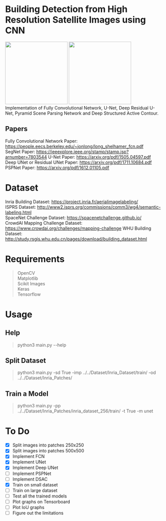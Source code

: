 # Building Detection from High Resolution Satellite Images using CNN

<img src="https://github.com/arghadeep25/Segmentation/blob/master/results/sample.png" width="200"> <img src="https://github.com/arghadeep25/Segmentation/blob/master/results/sample_result.png" width="200">
Implementation of Fully Convolutional Network, U-Net, Deep Residual U-Net, Pyramid Scene Parsing Network and Deep Structured Active Contour.

## Papers  
Fully Convolutional Network Paper: https://people.eecs.berkeley.edu/~jonlong/long_shelhamer_fcn.pdf  
SegNet Paper: https://ieeexplore.ieee.org/stamp/stamp.jsp?arnumber=7803544
U-Net Paper: https://arxiv.org/pdf/1505.04597.pdf  
Deep UNet or Residual UNet Paper: https://arxiv.org/pdf/1711.10684.pdf  
PSPNet Paper: https://arxiv.org/pdf/1612.01105.pdf  


# Dataset  
Inria Building Dataset: https://project.inria.fr/aerialimagelabeling/  
ISPRS Dataset: http://www2.isprs.org/commissions/comm3/wg4/semantic-labeling.html  
SpaceNet Challenge Dataset: https://spacenetchallenge.github.io/  
CrowdAI Mapping Challenge Dataset: https://www.crowdai.org/challenges/mapping-challenge
WHU Building Dataset: http://study.rsgis.whu.edu.cn/pages/download/building_dataset.html


# Requirements  
> OpenCV  
> Matplotlib  
> Scikit Images  
> Keras  
> Tensorflow  

# Usage  
## Help
> python3 main.py --help  

## Split Dataset  
>python3 main.py -sd True -imp ../../Dataset/Inria_Dataset/train/ -od ../../Dataset/Inria_Patches/

## Train a Model  
>python3 main.py -pp ../../Dataset/Inria_Patches/inria_dataset_256/train/ -t True -m unet



# To Do
- [x] Split images into patches 250x250
- [x] Split images into patches 500x500
- [x] Implement FCN
- [x] Implement UNet
- [x] Implement Deep UNet
- [ ] Implement PSPNet
- [ ] Implement DSAC
- [x] Train on small dataset
- [ ] Train on large dataset
- [ ] Test all the trained models
- [ ] Plot graphs on Tensorboard
- [ ] Plot IoU graphs
- [ ] Figure out the limitations
